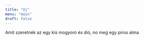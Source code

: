 ```yaml
---
title: "Uj"
menu: "main"
draft: false
---
```


Amit szeretnék az egy kis mogyoró és dió, no meg egy piros alma
